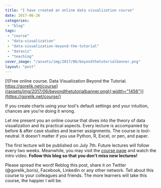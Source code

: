 ```yaml
---
title: "I have created an online data visualization course"
date: 2017-06-26
categories: 
 - "blog"
tags: 
 - "course"
 - "data-visualization"
 - "data-visualization-beyond-the-tutorial"
 - "dataviz"
 - "teaching"
cover_image: "/assets/img/2017/06/beyondthetutorialbanner.png"
layout: "post"
---
```


[![Free online course. Data Visualization Beyond the Tutorial. https://gorelik.net/course](/assets/img/2017/06/beyondthetutorialbanner.png){:width="1456"}](https://gorelik.net/course/)

If you create charts using your tool's default settings and your intuition, chances are you're doing it wrong.

Let me present you an online course that dives into the theory of data visualization and its practical aspects. Every lecture is accompanied by before & after case studies and learner assignments. The course is tool-neutral. It doesn't matter if you use Python, R, Excel, or pen, and paper.

The first lecture will be published on July 7th. Future lectures will follow every two weeks. Meanwhile, you may visit the [course page](http://gorelik.net/course/) and watch the intro video. **Follow this blog so that you don't miss new lectures!**

Please spread the word! Reblog this post, share it on Twitter (@gorelik_boris), Facebook, LinkedIn or any other network. Tell about this course to your colleagues and friends. The more learners will take this course, the happier I will be.
